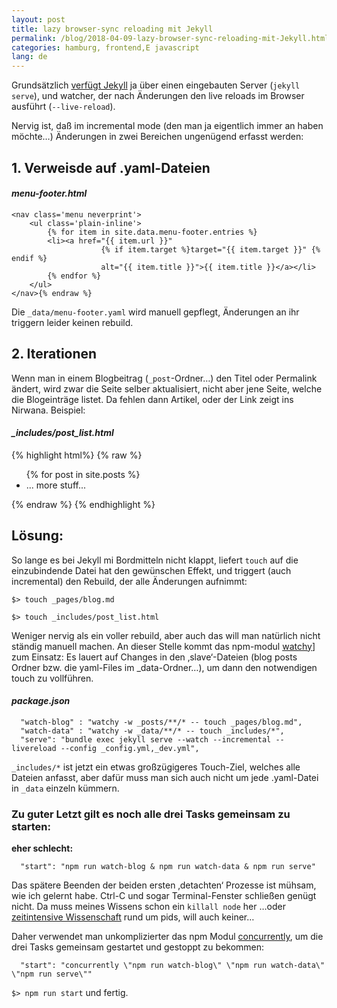 ```yaml
---
layout: post
title: lazy browser-sync reloading mit Jekyll
permalink: /blog/2018-04-09-lazy-browser-sync-reloading-mit-Jekyll.html
categories: hamburg, frontend,E javascript
lang: de
---
```


Grundsätzlich [verfügt Jekyll](https://jekyllrb.com/docs/usage/) ja über einen eingebauten Server (`jekyll serve`), und watcher, der nach Änderungen den live reloads im Browser ausführt (`--live-reload`).

Nervig ist, daß im incremental mode (den man ja eigentlich immer an haben möchte…) Änderungen in zwei Bereichen ungenügend erfasst werden:

## 1. Verweisde auf .yaml-Dateien

#### *menu-footer.html*
```liquid{% raw %}
<nav class='menu neverprint'>
    <ul class='plain-inline'>
        {% for item in site.data.menu-footer.entries %}
        <li><a href="{{ item.url }}"
					{% if item.target %}target="{{ item.target }}" {% endif %}
					alt="{{ item.title }}">{{ item.title }}</a></li>
        {% endfor %}
    </ul>
</nav>{% endraw %}
```

Die `_data/menu-footer.yaml` wird manuell gepflegt, Änderungen an ihr triggern leider keinen rebuild.

## 2. Iterationen

Wenn man in einem Blogbeitrag (`_post`-Ordner…) den Titel oder Permalink ändert, wird zwar die Seite selber aktualisiert, nicht aber jene Seite, welche die Blogeinträge listet. Da fehlen dann Artikel, oder der Link zeigt ins Nirwana. Beispiel:

#### *_includes/post_list.html*

{% highlight html%}
{% raw %}
<nav class='post-list'>
  <ul>
    {% for post in site.posts %}
    <li>... more stuff...</li>
  </ul>
</nav>
{% endraw %}
{% endhighlight %}


## Lösung:

So lange es bei Jekyll mi Bordmitteln nicht klappt, liefert `touch` auf die einzubindende Datei hat den gewünschen Effekt, und triggert (auch incremental) den Rebuild, der alle Änderungen aufnimmt:

  `$> touch _pages/blog.md`

  `$> touch _includes/post_list.html`


Weniger nervig als ein voller rebuild, aber auch das will man natürlich nicht ständig manuell machen. An dieser Stelle kommt das npm-modul [watchy](https://github.com/caseywebdev/watchy)] zum Einsatz: Es lauert auf Changes in den ‚slave‘-Dateien (blog posts Ordner bzw. die yaml-Files im _data-Ordner…), um dann den notwendigen touch zu vollführen.

#### *package.json*
```
  "watch-blog" : "watchy -w _posts/**/* -- touch _pages/blog.md",
  "watch-data" : "watchy -w _data/**/* -- touch _includes/*",
  "serve": "bundle exec jekyll serve --watch --incremental --livereload --config _config.yml,_dev.yml",
```

`_includes/*` ist jetzt ein etwas großzügigeres Touch-Ziel, welches alle Dateien anfasst, aber dafür muss man sich auch nicht um jede .yaml-Datei in `_data` einzeln kümmern.


### Zu guter Letzt gilt es noch alle drei Tasks gemeinsam zu starten:

**eher schlecht:**
```
  "start": "npm run watch-blog & npm run watch-data & npm run serve"
```

Das spätere Beenden der beiden ersten ‚detachten‘ Prozesse ist mühsam, wie ich gelernt habe. Ctrl-C und sogar Terminal-Fenster schließen genügt nicht. Da muss meines Wissens schon ein `killall node` her …oder [zeitintensive Wissenschaft](https://stackoverflow.com/a/27809215/444255) rund um pids, will auch keiner…

 Daher verwendet man unkomplizierter das npm Modul [concurrently](https://www.npmjs.com/package/concurrently), um die drei Tasks gemeinsam gestartet und gestoppt zu bekommen:

```
  "start": "concurrently \"npm run watch-blog\" \"npm run watch-data\" \"npm run serve\""
```

  `$> npm run start` und fertig.
